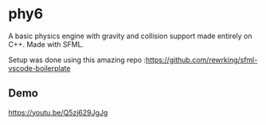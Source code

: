 
# phy6

A basic physics engine with gravity and collision support made entirely on C++.
Made with SFML.

Setup was done using this amazing repo :https://github.com/rewrking/sfml-vscode-boilerplate



## Demo

https://youtu.be/Q5zj629JgJg

